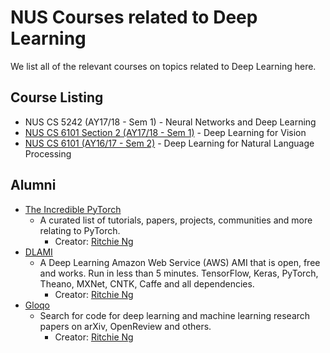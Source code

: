 # NUS Courses related to Deep Learning
We list all of the relevant courses on topics related to Deep Learning here.

## Course Listing
- NUS CS 5242 (AY17/18 - Sem 1) - Neural Networks and Deep Learning 
- [NUS CS 6101 Section 2 (AY17/18 - Sem 1)](http://www.comp.nus.edu.sg/~kanmy/courses/6101_2017/) - Deep Learning for Vision
- [NUS CS 6101 (AY16/17 - Sem 2)](http://www.comp.nus.edu.sg/~kanmy/courses/6101_2016_2/) - Deep Learning for Natural Language Processing

## Alumni 
- [The Incredible PyTorch](https://github.com/ritchieng/the-incredible-pytorch)
	-  A curated list of tutorials, papers, projects, communities and more relating to PyTorch.
		- Creator: [Ritchie Ng](https://github.com/ritchieng)
- [DLAMI](https://github.com/ritchieng/dlami)
	- A Deep Learning Amazon Web Service (AWS) AMI that is open, free and works. Run in less than 5 minutes. TensorFlow, Keras, PyTorch, Theano, MXNet, CNTK, Caffe and all dependencies.
		- Creator: [Ritchie Ng](https://github.com/ritchieng)
- [Gloqo](https://www.gloqo.com/)
	- Search for code for deep learning and machine learning research papers on arXiv, OpenReview and others.
		- Creator: [Ritchie Ng](https://github.com/ritchieng)		
